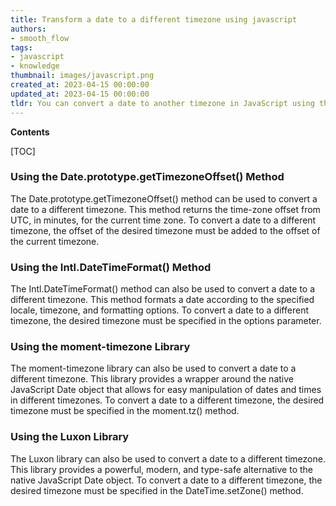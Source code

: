 ```yaml
---
title: Transform a date to a different timezone using javascript
authors:
- smooth_flow
tags:
- javascript
- knowledge
thumbnail: images/javascript.png
created_at: 2023-04-15 00:00:00
updated_at: 2023-04-15 00:00:00
tldr: You can convert a date to another timezone in JavaScript using the Date.prototype.toLocaleString() method.
---
```


**Contents**

[TOC]

### Using the Date.prototype.getTimezoneOffset() Method

The Date.prototype.getTimezoneOffset() method can be used to convert a date to a different timezone. This method returns the time-zone offset from UTC, in minutes, for the current time zone. To convert a date to a different timezone, the offset of the desired timezone must be added to the offset of the current timezone.

### Using the Intl.DateTimeFormat() Method

The Intl.DateTimeFormat() method can also be used to convert a date to a different timezone. This method formats a date according to the specified locale, timezone, and formatting options. To convert a date to a different timezone, the desired timezone must be specified in the options parameter.

### Using the moment-timezone Library

The moment-timezone library can also be used to convert a date to a different timezone. This library provides a wrapper around the native JavaScript Date object that allows for easy manipulation of dates and times in different timezones. To convert a date to a different timezone, the desired timezone must be specified in the moment.tz() method.

### Using the Luxon Library

The Luxon library can also be used to convert a date to a different timezone. This library provides a powerful, modern, and type-safe alternative to the native JavaScript Date object. To convert a date to a different timezone, the desired timezone must be specified in the DateTime.setZone() method.
